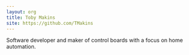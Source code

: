 ```yaml
---
layout: org
title: Toby Makins
site: https://github.com/TMakins
---
```

Software developer and maker of control boards with a focus on home automation. 